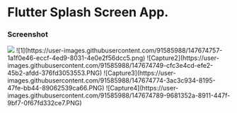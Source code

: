 # Flutter Splash Screen App.

### Screenshot
 <img src="https://github.com/umeshbsa/flutter-splash-screen/blob/master/screen.gif"/>
 ![1](https://user-images.githubusercontent.com/91585988/147674757-1a1f0e46-eccf-4ed9-8031-4e0e2f56dcc5.png)
![Capture2](https://user-images.githubusercontent.com/91585988/147674749-cfc3e4cd-efe2-45b2-afdd-376fd3053553.PNG)
![Capture3](https://user-images.githubusercontent.com/91585988/147674774-3ac3c934-8195-47fe-bb44-89062539ca66.PNG)
![Capture4](https://user-images.githubusercontent.com/91585988/147674789-9681352a-8911-447f-9bf7-0f67fd332ce7.PNG)
